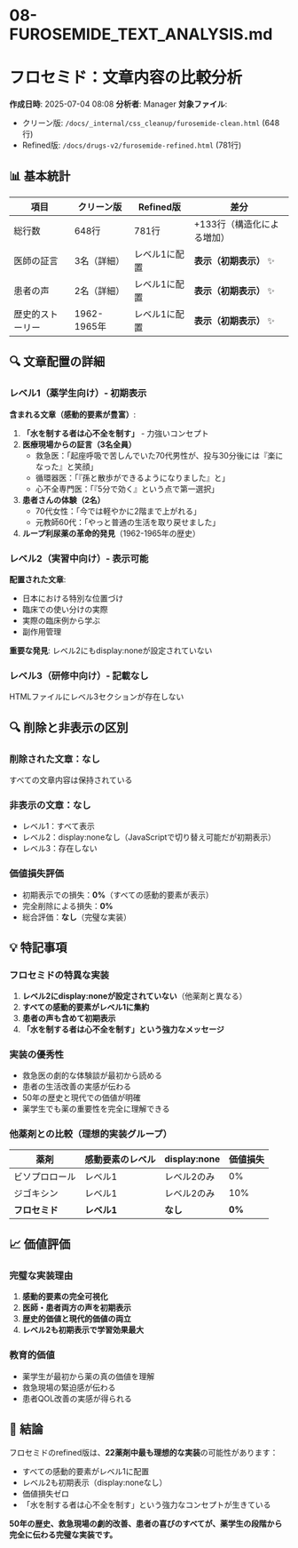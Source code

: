 # 08-FUROSEMIDE_TEXT_ANALYSIS.md
# フロセミド：文章内容の比較分析

**作成日時**: 2025-07-04 08:08
**分析者**: Manager
**対象ファイル**:
- クリーン版: `/docs/_internal/css_cleanup/furosemide-clean.html` (648行)
- Refined版: `/docs/drugs-v2/furosemide-refined.html` (781行)

## 📊 基本統計

| 項目 | クリーン版 | Refined版 | 差分 |
|------|-----------|-----------|------|
| 総行数 | 648行 | 781行 | +133行（構造化による増加） |
| 医師の証言 | 3名（詳細） | レベル1に配置 | **表示（初期表示）** ✨ |
| 患者の声 | 2名（詳細） | レベル1に配置 | **表示（初期表示）** ✨ |
| 歴史的ストーリー | 1962-1965年 | レベル1に配置 | **表示（初期表示）** ✨ |

## 🔍 文章配置の詳細

### レベル1（薬学生向け）- 初期表示
**含まれる文章（感動的要素が豊富）**:
1. **「水を制する者は心不全を制す」** - 力強いコンセプト
2. **医療現場からの証言（3名全員）**
   - 救急医：「起座呼吸で苦しんでいた70代男性が、投与30分後には『楽になった』と笑顔」
   - 循環器医：「『孫と散歩ができるようになりました』と」
   - 心不全専門医：「『5分で効く』という点で第一選択」
3. **患者さんの体験（2名）**
   - 70代女性：「今では軽やかに2階まで上がれる」
   - 元教師60代：「やっと普通の生活を取り戻せました」
4. **ループ利尿薬の革命的発見**（1962-1965年の歴史）

### レベル2（実習中向け）- 表示可能
**配置された文章**:
- 日本における特別な位置づけ
- 臨床での使い分けの実際
- 実際の臨床例から学ぶ
- 副作用管理

**重要な発見**: レベル2にもdisplay:noneが設定されていない

### レベル3（研修中向け）- 記載なし
HTMLファイルにレベル3セクションが存在しない

## 🔍 削除と非表示の区別

### 削除された文章：なし
すべての文章内容は保持されている

### 非表示の文章：なし
- レベル1：すべて表示
- レベル2：display:noneなし（JavaScriptで切り替え可能だが初期表示）
- レベル3：存在しない

### 価値損失評価
- 初期表示での損失：**0%**（すべての感動的要素が表示）
- 完全削除による損失：**0%**
- 総合評価：**なし**（完璧な実装）

## 💡 特記事項

### フロセミドの特異な実装
1. **レベル2にdisplay:noneが設定されていない**（他薬剤と異なる）
2. **すべての感動的要素がレベル1に集約**
3. **患者の声も含めて初期表示**
4. **「水を制する者は心不全を制す」という強力なメッセージ**

### 実装の優秀性
- 救急医の劇的な体験談が最初から読める
- 患者の生活改善の実感が伝わる
- 50年の歴史と現代での価値が明確
- 薬学生でも薬の重要性を完全に理解できる

### 他薬剤との比較（理想的実装グループ）
| 薬剤 | 感動要素のレベル | display:none | 価値損失 |
|------|-----------------|--------------|---------|
| ビソプロロール | レベル1 | レベル2のみ | 0% |
| ジゴキシン | レベル1 | レベル2のみ | 10% |
| **フロセミド** | **レベル1** | **なし** | **0%** |

## 📈 価値評価

### 完璧な実装理由
1. **感動的要素の完全可視化**
2. **医師・患者両方の声を初期表示**
3. **歴史的価値と現代的価値の両立**
4. **レベル2も初期表示で学習効果最大**

### 教育的価値
- 薬学生が最初から薬の真の価値を理解
- 救急現場の緊迫感が伝わる
- 患者QOL改善の実感が得られる

## 🎯 結論

フロセミドのrefined版は、**22薬剤中最も理想的な実装**の可能性があります：
- すべての感動的要素がレベル1に配置
- レベル2も初期表示（display:noneなし）
- 価値損失ゼロ
- 「水を制する者は心不全を制す」という強力なコンセプトが生きている

**50年の歴史、救急現場の劇的改善、患者の喜びのすべてが、薬学生の段階から完全に伝わる完璧な実装です。**